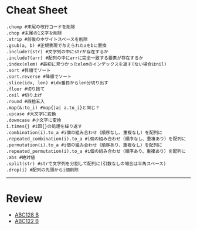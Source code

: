 # Cheat Sheet

```
.chomp #末尾の改行コードを削除
.chop #末尾の1文字を削除
.strip #前後のホワイトスペースを削除
.gsub(a, b) #正規表現で与えられたaをbに置換
.include?(str) #文字列の中にstrが存在するか
.include?(arr) #配列の中にarrに完全一致する要素が存在するか
.index(elem) #最初に見つかったelemのインデックスを返す(ない場合はnil)
.sort #昇順でソート
.sort.reverse #降順でソート
.slice(idx, len) #idx番目からlen分切り出す
.floor #切り捨て
.ceil #切り上げ
.round #四捨五入
.map(&:to_i) #map{|a| a.to_i}と同じ？
.upcase #大文字に変換
.downcase #小文字に変換
i.times{} #i回{}の処理を繰り返す
.combination(i).to_a #i個の組み合わせ（順序なし、重複なし）を配列に
.repeated_combination(i).to_a #i個の組み合わせ（順序なし、重複あり）を配列に
.permutation(i).to_a #i個の組み合わせ（順序あり、重複なし）を配列に
.repeated_permutation(i).to_a #i個の組み合わせ（順序あり、重複あり）を配列に
.abs #絶対値
.split(str) #strで文字列を分割して配列に(引数なしの場合は半角スペース)
.drop(i) #配列の先頭からi個削除
```

---

# Review
* [ABC128 B](https://atcoder.jp/contests/abc128/tasks/abc128_b)
* [ABC122 B](https://atcoder.jp/contests/abc122/tasks/abc122_b)

